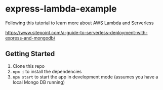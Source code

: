 # express-lambda-example

Following this tutorial to learn more about AWS Lambda and Serverless

https://www.sitepoint.com/a-guide-to-serverless-deployment-with-express-and-mongodb/

## Getting Started
1. Clone this repo
2. ```npm i``` to install the dependencies
3. ```npm start``` to start the app in development mode (assumes you have a local Mongo DB running)